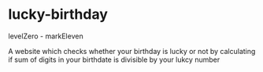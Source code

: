 # lucky-birthday
levelZero - markEleven

A website which checks whether your birthday is lucky or not by calculating if sum of digits in your birthdate is divisible by your lukcy number
